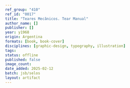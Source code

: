 ```yaml
---
ref_group: "410"
ref_id: "0017"
title: "Teares Mecânicos. Tear Manual"
author_name: []
publisher: []
year: y1968
origin: Argentina
formats: [book, book-cover]
disciplines: [graphic-design, typography, illustration]
tags:
status: offline
published: false
image_count:
date_added: 2025-02-12
batch: jsb/selos
layout: artifact
---
```

